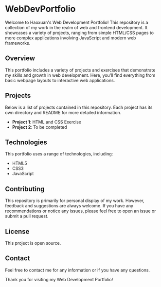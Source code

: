 # WebDevPortfolio

Welcome to Haoxuan's Web Development Portfolio! This repository is a collection of my work in the realm of web and frontend development. It showcases a variety of projects, ranging from simple HTML/CSS pages to more complex applications involving JavaScript and modern web frameworks.

## Overview

This portfolio includes a variety of projects and exercises that demonstrate my skills and growth in web development. Here, you'll find everything from basic webpage layouts to interactive web applications.

## Projects

Below is a list of projects contained in this repository. Each project has its own directory and README for more detailed information.

- **Project 1**: HTML and CSS Exercise
- **Project 2**: To be completed

## Technologies

This portfolio uses a range of technologies, including:

- HTML5
- CSS3
- JavaScript

## Contributing

This repository is primarily for personal display of my work. However, feedback and suggestions are always welcome. If you have any recommendations or notice any issues, please feel free to open an issue or submit a pull request.

## License

This project is open source.

## Contact

Feel free to contact me for any information or if you have any questions.

Thank you for visiting my Web Development Portfolio!
